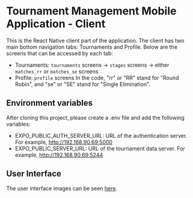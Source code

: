 # Tournament Management Mobile Application - Client
This is the React Native client part of the application. The client has two main bottom navigation tabs: Tournaments and Profile. Below are the screens that can be accessed by each tab:
- Tournaments: `tournaments` screens -> `stages` screens -> either `matches_rr` or `matches_se` screens
- Profile: `profile` screens
In the code, "rr" or "RR" stand for "Round Robin", and "se" or "SE" stand for "Single Elimination".
## Environment variables
After cloning this project, please create a .env file and add the following variables:
- EXPO_PUBLIC_AUTH_SERVER_URL: URL of the authentication server. For example, http://192.168.90.69:5000
- EXPO_PUBLIC_SERVER_URL: URL of the tournament data server. For example, http://192.168.90.69:5244
## User Interface
The user interface images can be seen [here](https://drive.google.com/drive/u/0/folders/1dOiF_606qseo_VNXDRKvtwP6sqhXtEPH).